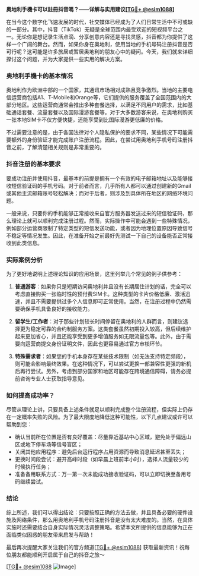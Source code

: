 **奥地利手機卡可以註冊抖音嗎？——详解与实用建议[[TG💪+ @esim1088](https://t.me/s/esim1088)]**

在当今这个数字化飞速发展的时代，社交媒体已经成为了人们日常生活中不可或缺的一部分。其中，抖音（TikTok）无疑是全球范围内最受欢迎的短视频平台之一。无论你是想记录生活点滴、分享创意内容还是寻找灵感，抖音都为你提供了这样一个广阔的舞台。然而，如果你身在奥地利，使用当地的手机号码注册抖音是否可行呢？这可能是许多旅居或暂居奥地利的朋友心中的疑问。今天，我们就来详细探讨这个问题，并为大家提供一些实用的解决方案。

### 奥地利手機卡的基本情况

奥地利作为欧洲中部的一个国家，其通讯市场相对成熟且竞争激烈。当地的主要电信运营商包括A1、T-Mobile和Orange等，它们提供的服务覆盖了全国范围内的大部分地区。这些运营商通常会推出多种套餐选择，以满足不同用户的需求，比如基础通话套餐、流量套餐以及国际漫游套餐等。对于大多数游客来说，在奥地利购买一张本地SIM卡不仅方便快捷，还能享受到比国际漫游更低廉的价格。

不过需要注意的是，由于各国法律对个人隐私保护的要求不同，某些情况下可能需要额外的身份验证才能完成账户注册流程。因此，在尝试用奥地利手机号码注册抖音之前，了解清楚相关规则是非常重要的。

### 抖音注册的基本要求

要成功注册并使用抖音，最基本的前提是拥有一个有效的电子邮箱地址以及能够接收短信验证码的手机号码。对于前者而言，几乎所有人都可以通过创建新的Gmail或其他主流邮箱账号轻松解决；而对于后者，则涉及到具体所在地区的网络环境问题。

一般来说，只要你的手机能够正常接收来自官方服务器发送过来的短信验证码，那么理论上就可以顺利完成注册过程。然而，实际操作中可能会遇到一些特殊情况，例如部分运营商限制了特定类型的短信发送功能，或者因为地理位置原因导致信号不稳定等情况发生。因此，在准备开始之前最好先测试一下自己的设备能否正常接收到此类信息。

### 实际案例分析

为了更好地说明上述理论知识的应用场景，这里列举几个常见的例子供参考：

1. **普通游客**：如果你只是短期访问奥地利并且没有长期居住计划的话，完全可以考虑直接购买一张临时性的预付费SIM卡。这种类型的卡片价格低廉、激活迅速，并且不需要提供过多个人信息即可正常使用。当然，在注册过程中仍然需要确保手机具备良好的接收能力。
   
2. **留学生/工作者**：对于那些计划较长时间停留在奥地利的人群而言，则建议选择更为稳定可靠的合约制服务方案。这类套餐虽然初期投入较高，但后续维护起来更加省心，并且还能享受到更多增值服务如无限流量包等。此外，由于需要向运营商提交身份证明文件，因此也更容易通过官方审核环节。

3. **特殊需求者**：如果您的手机本身存在某些技术限制（如无法支持特定频段），则可能会影响最终效果。在这种情况下，可以尝试更换一部兼容性更强的新机后再行尝试。另外，考虑到部分国家和地区可能存在跨境通信障碍，请务必提前咨询专业人士获取指导意见。

### 如何提高成功率？

尽管从理论上讲，只要具备上述条件就足以顺利完成整个注册流程，但实际上仍存在一定概率失败的风险。为了最大限度地降低这种可能性，以下几点建议或许可以帮助到您：

- 确认当前所在位置是否有良好覆盖：尽量靠近基站中心区域，避免处于偏远山区或地下停车场等信号盲区；
- 关闭其他应用程序：避免后台运行程序占用资源而导致消息延迟甚至丢失；
- 更换时间段尝试：避开高峰时段（如早晨上班前半小时），选择人流量较少的时候执行任务；
- 准备备用联系方式：万一第一次未能成功接收验证码，可以立即切换至备用号码继续尝试。

### 结论

综上所述，我们可以得出结论：只要按照正确的方法去做，并且具备必要的硬件设施及网络条件，那么用奥地利手机号码注册抖音是没有太大难度的。当然，在具体实施时还需要结合自身实际情况灵活调整策略。希望本文所提供的信息能够为正在面临类似困惑的朋友带来启发与帮助！

最后再次提醒大家关注我们的官方频道[[TG💪+ @esim1088](https://t.me/s/esim1088)] 获取最新资讯！祝每位朋友都能顺利开启属于自己的抖音之旅～ 

[[TG💪+ @esim1088](https://t.me/s/esim1088) ![Image](https://i.postimg.cc/4NQfJmqS/Snipaste-2025-05-13-00-14-12.png)]